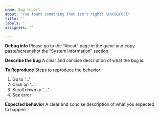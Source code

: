 ```yaml
---
name: Bug report
about: "You found something that isn’t right! \U0001F631"
title: ''
labels: ''
assignees: ''

---
```


**Debug info**
Please go to the “About” page in the game and copy-paste/screenshot the “System Information” section.

**Describe the bug**
A clear and concise description of what the bug is.

**To Reproduce**
Steps to reproduce the behavior:
1. Go to '...'
2. Click on '....'
3. Scroll down to '....'
4. See error

**Expected behavior**
A clear and concise description of what you expected to happen.
